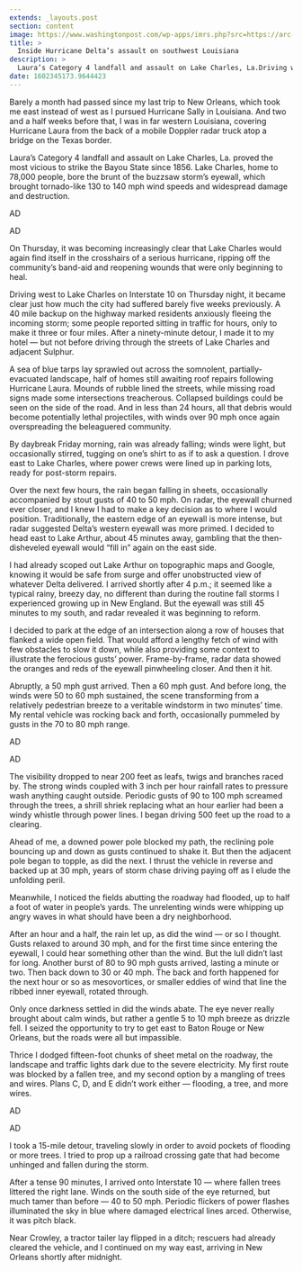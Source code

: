```yaml
--- 
extends: _layouts.post 
section: content 
image: https://www.washingtonpost.com/wp-apps/imrs.php?src=https://arc-anglerfish-washpost-prod-washpost.s3.amazonaws.com/public/OAWLPJ3PF5ADLNIX5UJ6TTIZT4.jpg&w=1440 
title: > 
  Inside Hurricane Delta’s assault on southwest Louisiana 
description: > 
  Laura’s Category 4 landfall and assault on Lake Charles, La.Driving west to Lake Charles on Interstate 10 on Thursday night, it became clear just how much the city had suffered barely five weeks previously.After a ninety-minute detour, I made it to my hotel — but not before driving through the streets of Lake Charles and adjacent Sulphur.I drove east to Lake Charles, where power crews were lined up in parking lots, ready for post-storm repairs.Another burst of 80 to 90 mph gusts arrived, lasting a minute or two. 
date: 1602345173.9644423 
--- 
```

Barely a month had passed since my last trip to New Orleans, which took me east instead of west as I pursued Hurricane Sally in Louisiana. And two and a half weeks before that, I was in far western Louisiana, covering Hurricane Laura from the back of a mobile Doppler radar truck atop a bridge on the Texas border.

Laura’s Category 4 landfall and assault on Lake Charles, La. proved the most vicious to strike the Bayou State since 1856. Lake Charles, home to 78,000 people, bore the brunt of the buzzsaw storm’s eyewall, which brought tornado-like 130 to 140 mph wind speeds and widespread damage and destruction.

AD

AD

On Thursday, it was becoming increasingly clear that Lake Charles would again find itself in the crosshairs of a serious hurricane, ripping off the community’s band-aid and reopening wounds that were only beginning to heal.

Driving west to Lake Charles on Interstate 10 on Thursday night, it became clear just how much the city had suffered barely five weeks previously. A 40 mile backup on the highway marked residents anxiously fleeing the incoming storm; some people reported sitting in traffic for hours, only to make it three or four miles. After a ninety-minute detour, I made it to my hotel — but not before driving through the streets of Lake Charles and adjacent Sulphur.

A sea of blue tarps lay sprawled out across the somnolent, partially-evacuated landscape, half of homes still awaiting roof repairs following Hurricane Laura. Mounds of rubble lined the streets, while missing road signs made some intersections treacherous. Collapsed buildings could be seen on the side of the road. And in less than 24 hours, all that debris would become potentially lethal projectiles, with winds over 90 mph once again overspreading the beleaguered community.

By daybreak Friday morning, rain was already falling; winds were light, but occasionally stirred, tugging on one’s shirt to as if to ask a question. I drove east to Lake Charles, where power crews were lined up in parking lots, ready for post-storm repairs.

Over the next few hours, the rain began falling in sheets, occasionally accompanied by stout gusts of 40 to 50 mph. On radar, the eyewall churned ever closer, and I knew I had to make a key decision as to where I would position. Traditionally, the eastern edge of an eyewall is more intense, but radar suggested Delta’s western eyewall was more primed. I decided to head east to Lake Arthur, about 45 minutes away, gambling that the then-disheveled eyewall would “fill in” again on the east side.

I had already scoped out Lake Arthur on topographic maps and Google, knowing it would be safe from surge and offer unobstructed view of whatever Delta delivered. I arrived shortly after 4 p.m.; it seemed like a typical rainy, breezy day, no different than during the routine fall storms I experienced growing up in New England. But the eyewall was still 45 minutes to my south, and radar revealed it was beginning to reform.

I decided to park at the edge of an intersection along a row of houses that flanked a wide open field. That would afford a lengthy fetch of wind with few obstacles to slow it down, while also providing some context to illustrate the ferocious gusts’ power. Frame-by-frame, radar data showed the oranges and reds of the eyewall pinwheeling closer. And then it hit.

Abruptly, a 50 mph gust arrived. Then a 60 mph gust. And before long, the winds were 50 to 60 mph sustained, the scene transforming from a relatively pedestrian breeze to a veritable windstorm in two minutes’ time. My rental vehicle was rocking back and forth, occasionally pummeled by gusts in the 70 to 80 mph range.

AD

AD

The visibility dropped to near 200 feet as leafs, twigs and branches raced by. The strong winds coupled with 3 inch per hour rainfall rates to pressure wash anything caught outside. Periodic gusts of 90 to 100 mph screamed through the trees, a shrill shriek replacing what an hour earlier had been a windy whistle through power lines. I began driving 500 feet up the road to a clearing.

Ahead of me, a downed power pole blocked my path, the reclining pole bouncing up and down as gusts continued to shake it. But then the adjacent pole began to topple, as did the next. I thrust the vehicle in reverse and backed up at 30 mph, years of storm chase driving paying off as I elude the unfolding peril.

Meanwhile, I noticed the fields abutting the roadway had flooded, up to half a foot of water in people’s yards. The unrelenting winds were whipping up angry waves in what should have been a dry neighborhood.

After an hour and a half, the rain let up, as did the wind — or so I thought. Gusts relaxed to around 30 mph, and for the first time since entering the eyewall, I could hear something other than the wind. But the lull didn’t last for long. Another burst of 80 to 90 mph gusts arrived, lasting a minute or two. Then back down to 30 or 40 mph. The back and forth happened for the next hour or so as mesovortices, or smaller eddies of wind that line the ribbed inner eyewall, rotated through.

Only once darkness settled in did the winds abate. The eye never really brought about calm winds, but rather a gentle 5 to 10 mph breeze as drizzle fell. I seized the opportunity to try to get east to Baton Rouge or New Orleans, but the roads were all but impassible.

Thrice I dodged fifteen-foot chunks of sheet metal on the roadway, the landscape and traffic lights dark due to the severe electricity. My first route was blocked by a fallen tree, and my second option by a mangling of trees and wires. Plans C, D, and E didn’t work either — flooding, a tree, and more wires.

AD

AD

I took a 15-mile detour, traveling slowly in order to avoid pockets of flooding or more trees. I tried to prop up a railroad crossing gate that had become unhinged and fallen during the storm.

After a tense 90 minutes, I arrived onto Interstate 10 — where fallen trees littered the right lane. Winds on the south side of the eye returned, but much tamer than before — 40 to 50 mph. Periodic flickers of power flashes illuminated the sky in blue where damaged electrical lines arced. Otherwise, it was pitch black.

Near Crowley, a tractor tailer lay flipped in a ditch; rescuers had already cleared the vehicle, and I continued on my way east, arriving in New Orleans shortly after midnight.